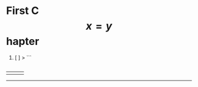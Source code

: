 # First C$$x = y$$hapter

1. [ ] > ```
   >
   > ```

|  |  |  |
| :--- | :--- | :--- |
|  |  |  |

---



